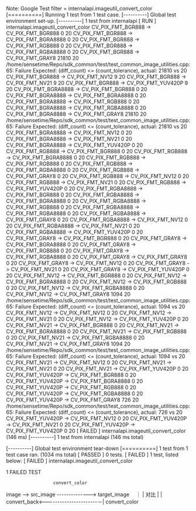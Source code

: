 Note: Google Test filter = internalapi.imageutil_convert_color
[==========] Running 1 test from 1 test case.
[----------] Global test environment set-up.
[----------] 1 test from internalapi
[ RUN      ] internalapi.imageutil_convert_color
CV_PIX_FMT_BGR888 -> CV_PIX_FMT_BGR888
0 20
CV_PIX_FMT_BGR888 -> CV_PIX_FMT_BGRA8888
0 20
CV_PIX_FMT_BGR888 -> CV_PIX_FMT_RGB888
0 20
CV_PIX_FMT_BGR888 -> CV_PIX_FMT_RGBA8888
0 20
CV_PIX_FMT_BGR888 -> CV_PIX_FMT_GRAY8
21810 20
/home/sensetime/Repo/sdk_common/test/test_common_image_utilities.cpp:65: Failure
Expected: (diff_count) <= (count_tolerance), actual: 21810 vs 20
CV_PIX_FMT_BGR888 -> CV_PIX_FMT_NV12
9 20
CV_PIX_FMT_BGR888 -> CV_PIX_FMT_NV21
9 20
CV_PIX_FMT_BGR888 -> CV_PIX_FMT_YUV420P
9 20
CV_PIX_FMT_BGRA8888 -> CV_PIX_FMT_BGR888
0 20
CV_PIX_FMT_BGRA8888 -> CV_PIX_FMT_BGRA8888
0 20
CV_PIX_FMT_BGRA8888 -> CV_PIX_FMT_RGB888
0 20
CV_PIX_FMT_BGRA8888 -> CV_PIX_FMT_RGBA8888
0 20
CV_PIX_FMT_BGRA8888 -> CV_PIX_FMT_GRAY8
21810 20
/home/sensetime/Repo/sdk_common/test/test_common_image_utilities.cpp:65: Failure
Expected: (diff_count) <= (count_tolerance), actual: 21810 vs 20
CV_PIX_FMT_BGRA8888 -> CV_PIX_FMT_NV12
0 20
CV_PIX_FMT_BGRA8888 -> CV_PIX_FMT_NV21
0 20
CV_PIX_FMT_BGRA8888 -> CV_PIX_FMT_YUV420P
0 20
CV_PIX_FMT_RGB888 -> CV_PIX_FMT_BGR888
0 20
CV_PIX_FMT_RGB888 -> CV_PIX_FMT_BGRA8888
0 20
CV_PIX_FMT_RGB888 -> CV_PIX_FMT_RGB888
0 20
CV_PIX_FMT_RGB888 -> CV_PIX_FMT_RGBA8888
0 20
CV_PIX_FMT_RGB888 -> CV_PIX_FMT_GRAY8
0 20
CV_PIX_FMT_RGB888 -> CV_PIX_FMT_NV12
0 20
CV_PIX_FMT_RGB888 -> CV_PIX_FMT_NV21
0 20
CV_PIX_FMT_RGB888 -> CV_PIX_FMT_YUV420P
0 20
CV_PIX_FMT_RGBA8888 -> CV_PIX_FMT_BGR888
0 20
CV_PIX_FMT_RGBA8888 -> CV_PIX_FMT_BGRA8888
0 20
CV_PIX_FMT_RGBA8888 -> CV_PIX_FMT_RGB888
0 20
CV_PIX_FMT_RGBA8888 -> CV_PIX_FMT_RGBA8888
0 20
CV_PIX_FMT_RGBA8888 -> CV_PIX_FMT_GRAY8
0 20
CV_PIX_FMT_RGBA8888 -> CV_PIX_FMT_NV12
0 20
CV_PIX_FMT_RGBA8888 -> CV_PIX_FMT_NV21
0 20
CV_PIX_FMT_RGBA8888 -> CV_PIX_FMT_YUV420P
0 20
CV_PIX_FMT_GRAY8 -> CV_PIX_FMT_BGR888
0 20
CV_PIX_FMT_GRAY8 -> CV_PIX_FMT_BGRA8888
0 20
CV_PIX_FMT_GRAY8 -> CV_PIX_FMT_RGB888
0 20
CV_PIX_FMT_GRAY8 -> CV_PIX_FMT_RGBA8888
0 20
CV_PIX_FMT_GRAY8 -> CV_PIX_FMT_GRAY8
0 20
CV_PIX_FMT_GRAY8 -> CV_PIX_FMT_NV12
0 20
CV_PIX_FMT_GRAY8 -> CV_PIX_FMT_NV21
0 20
CV_PIX_FMT_GRAY8 -> CV_PIX_FMT_YUV420P
0 20
CV_PIX_FMT_NV12 -> CV_PIX_FMT_BGR888
0 20
CV_PIX_FMT_NV12 -> CV_PIX_FMT_BGRA8888
0 20
CV_PIX_FMT_NV12 -> CV_PIX_FMT_RGB888
0 20
CV_PIX_FMT_NV12 -> CV_PIX_FMT_RGBA8888
0 20
CV_PIX_FMT_NV12 -> CV_PIX_FMT_GRAY8
1094 20
/home/sensetime/Repo/sdk_common/test/test_common_image_utilities.cpp:65: Failure
Expected: (diff_count) <= (count_tolerance), actual: 1094 vs 20
CV_PIX_FMT_NV12 -> CV_PIX_FMT_NV12
0 20
CV_PIX_FMT_NV12 -> CV_PIX_FMT_NV21
0 20
CV_PIX_FMT_NV12 -> CV_PIX_FMT_YUV420P
0 20
CV_PIX_FMT_NV21 -> CV_PIX_FMT_BGR888
0 20
CV_PIX_FMT_NV21 -> CV_PIX_FMT_BGRA8888
0 20
CV_PIX_FMT_NV21 -> CV_PIX_FMT_RGB888
0 20
CV_PIX_FMT_NV21 -> CV_PIX_FMT_RGBA8888
0 20
CV_PIX_FMT_NV21 -> CV_PIX_FMT_GRAY8
1094 20
/home/sensetime/Repo/sdk_common/test/test_common_image_utilities.cpp:65: Failure
Expected: (diff_count) <= (count_tolerance), actual: 1094 vs 20
CV_PIX_FMT_NV21 -> CV_PIX_FMT_NV12
0 20
CV_PIX_FMT_NV21 -> CV_PIX_FMT_NV21
0 20
CV_PIX_FMT_NV21 -> CV_PIX_FMT_YUV420P
0 20
CV_PIX_FMT_YUV420P -> CV_PIX_FMT_BGR888
0 20
CV_PIX_FMT_YUV420P -> CV_PIX_FMT_BGRA8888
0 20
CV_PIX_FMT_YUV420P -> CV_PIX_FMT_RGB888
0 20
CV_PIX_FMT_YUV420P -> CV_PIX_FMT_RGBA8888
0 20
CV_PIX_FMT_YUV420P -> CV_PIX_FMT_GRAY8
726 20
/home/sensetime/Repo/sdk_common/test/test_common_image_utilities.cpp:65: Failure
Expected: (diff_count) <= (count_tolerance), actual: 726 vs 20
CV_PIX_FMT_YUV420P -> CV_PIX_FMT_NV12
0 20
CV_PIX_FMT_YUV420P -> CV_PIX_FMT_NV21
0 20
CV_PIX_FMT_YUV420P -> CV_PIX_FMT_YUV420P
0 20
[  FAILED  ] internalapi.imageutil_convert_color (146 ms)
[----------] 1 test from internalapi (146 ms total)

[----------] Global test environment tear-down
[==========] 1 test from 1 test case ran. (1034 ms total)
[  PASSED  ] 0 tests.
[  FAILED  ] 1 test, listed below:
[  FAILED  ] internalapi.imageutil_convert_color

 1 FAILED TEST

                      convert_color
 image --> src_image -------------->  target_image
             　｜                             |
           对比 |                             |
         convert_back<----------------------－|
                         convert_color
                   